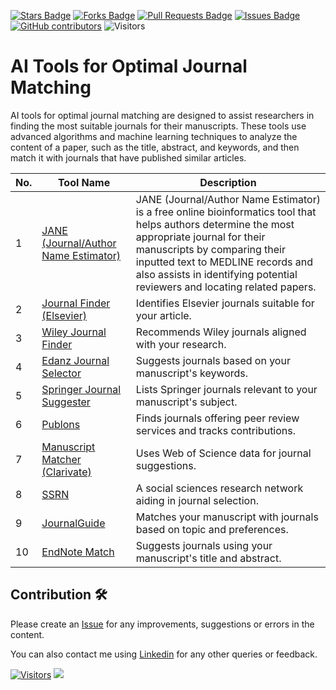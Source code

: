 <a href="https://github.com/drshahizan/SLR-FC/stargazers"><img src="https://img.shields.io/github/stars/drshahizan/SLR-FC" alt="Stars Badge"/></a>
<a href="https://github.com/drshahizan/SLR-FC/network/members"><img src="https://img.shields.io/github/forks/drshahizan/SLR-FC" alt="Forks Badge"/></a>
<a href="https://github.com/drshahizan/SLR-FC"><img src="https://img.shields.io/github/issues-pr/drshahizan/SLR-FC" alt="Pull Requests Badge"/></a>
<a href="https://github.com/drshahizan/SLR-FC/issues"><img src="https://img.shields.io/github/issues/drshahizan/SLR-FC" alt="Issues Badge"/></a>
<a href="https://github.com/drshahizan/SLR-FC/graphs/contributors"><img alt="GitHub contributors" src="https://img.shields.io/github/contributors/drshahizan/SLR-FC?color=2b9348"></a>
![Visitors](https://api.visitorbadge.io/api/visitors?path=https%3A%2F%2Fgithub.com%2Fdrshahizan%2FSLR-FC&labelColor=%23d9e3f0&countColor=%23697689&style=flat)

# AI Tools for Optimal Journal Matching

AI tools for optimal journal matching are designed to assist researchers in finding the most suitable journals for their manuscripts. These tools use advanced algorithms and machine learning techniques to analyze the content of a paper, such as the title, abstract, and keywords, and then match it with journals that have published similar articles.

| No. | Tool Name | Description |
| --- | --------- | ----------- |
| 1 | [JANE (Journal/Author Name Estimator)](https://jane.biosemantics.org/) | JANE (Journal/Author Name Estimator) is a free online bioinformatics tool that helps authors determine the most appropriate journal for their manuscripts by comparing their inputted text to MEDLINE records and also assists in identifying potential reviewers and locating related papers.|
| 2 | [Journal Finder (Elsevier)](https://journalfinder.elsevier.com/) | Identifies Elsevier journals suitable for your article. |
| 3 | [Wiley Journal Finder](https://journalfinder.wiley.com/search?type=match) | Recommends Wiley journals aligned with your research. |
| 4 | [Edanz Journal Selector](https://www.edanz.com/journal-selector) | Suggests journals based on your manuscript's keywords. |
| 5 | [Springer Journal Suggester](https://journalsuggester.springer.com/) | Lists Springer journals relevant to your manuscript's subject. |
| 6 | [Publons](https://publons.com/) | Finds journals offering peer review services and tracks contributions. |
| 7 | [Manuscript Matcher (Clarivate)](https://mjl.clarivate.com/manuscript-matcher) | Uses Web of Science data for journal suggestions. |
| 8 | [SSRN](https://www.ssrn.com/index.cfm/en/) | A social sciences research network aiding in journal selection. |
| 9 | [JournalGuide](https://www.journalguide.com/) | Matches your manuscript with journals based on topic and preferences. |
| 10 | [EndNote Match](https://support.clarivate.com/Endnote/s/article/EndNote-Manuscript-Matcher?language=en_US) | Suggests journals using your manuscript's title and abstract. |

## Contribution 🛠️
Please create an [Issue](https://github.com/drshahizan/SLR-FC/issues) for any improvements, suggestions or errors in the content.

You can also contact me using [Linkedin](https://www.linkedin.com/in/drshahizan/) for any other queries or feedback.

[![Visitors](https://api.visitorbadge.io/api/visitors?path=https%3A%2F%2Fgithub.com%2Fdrshahizan&labelColor=%23697689&countColor=%23555555&style=plastic)](https://visitorbadge.io/status?path=https%3A%2F%2Fgithub.com%2Fdrshahizan)
![](https://hit.yhype.me/github/profile?user_id=81284918)




